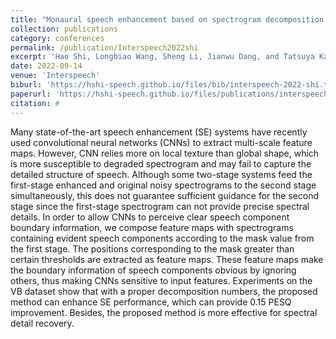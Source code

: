 ```yaml
---
title: "Monaural speech enhancement based on spectrogram decomposition for convolutional neural network-sensitive feature extraction"
collection: publications
category: conferences
permalink: /publication/Interspeech2022shi
excerpt: 'Hao Shi, Longbiao Wang, Sheng Li, Jianwu Dang, and Tatsuya Kawahara'
date: 2022-09-14
venue: 'Interspeech'
biburl: 'https://hshi-speech.github.io/files/bib/interspeech-2022-shi.txt'
paperurl: 'https://hshi-speech.github.io/files/publications/interspeech-2022-shi.pdf'
citation: #
---
```


Many state-of-the-art speech enhancement (SE) systems have recently used convolutional neural networks (CNNs) to extract multi-scale feature maps. However, CNN relies more on local texture than global shape, which is more susceptible to degraded spectrogram and may fail to capture the detailed structure of speech. Although some two-stage systems feed the first-stage enhanced and original noisy spectrograms to the second stage simultaneously, this does not guarantee sufficient guidance for the second stage since the first-stage spectrogram can not provide precise spectral details. In order to allow CNNs to perceive clear speech component boundary information, we compose feature maps with spectrograms containing evident speech components according to the mask value from the first stage. The positions corresponding to the mask greater than certain thresholds are extracted as feature maps. These feature maps make the boundary information of speech components obvious by ignoring others, thus making CNNs sensitive to input features. Experiments on the VB dataset show that with a proper decomposition numbers, the proposed method can enhance SE performance, which can provide 0.15 PESQ improvement. Besides, the proposed method is more effective for spectral detail recovery.
